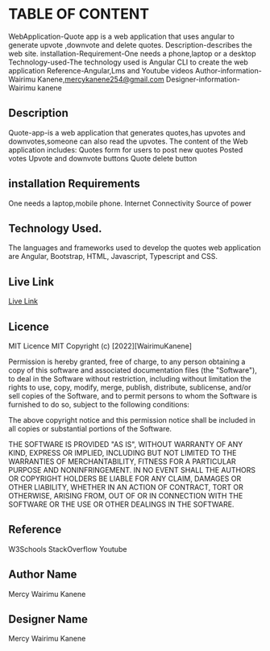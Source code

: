 # TABLE OF CONTENT

WebApplication-Quote app is a web application that uses angular to generate upvote ,downvote and delete quotes.
Description-describes the web site.
installation-Requirement-One needs a phone,laptop or a desktop
Technology-used-The technology used is Angular CLI to create the web application
Reference-Angular,Lms and Youtube videos
Author-information-Wairimu Kanene,mercykanene254@gmail.com
Designer-information-Wairimu kanene


## Description

Quote-app-is a web application that generates quotes,has upvotes and downvotes,someone can also read the upvotes.
The content of the Web application includes:
Quotes form for users to post new quotes
Posted votes
Upvote and downvote buttons
Quote delete button

## installation Requirements

One needs a laptop,mobile phone.
Internet Connectivity
Source of power
## Technology Used.
The languages and frameworks used to develop the quotes web application are Angular, Bootstrap, HTML, Javascript, Typescript and CSS.


## Live Link

 [Live Link](https://github.com/wairimukanene/quote-app.git)

## Licence

MIT Licence MIT Copyright (c) [2022][WairimuKanene]

Permission is hereby granted, free of charge, to any person obtaining a copy of this software and associated documentation files (the "Software"), to deal in the Software without restriction, including without limitation the rights to use, copy, modify, merge, publish, distribute, sublicense, and/or sell copies of the Software, and to permit persons to whom the Software is furnished to do so, subject to the following conditions:

The above copyright notice and this permission notice shall be included in all copies or substantial portions of the Software.

THE SOFTWARE IS PROVIDED "AS IS", WITHOUT WARRANTY OF ANY KIND, EXPRESS OR IMPLIED, INCLUDING BUT NOT LIMITED TO THE WARRANTIES OF MERCHANTABILITY, FITNESS FOR A PARTICULAR PURPOSE AND NONINFRINGEMENT. IN NO EVENT SHALL THE AUTHORS OR COPYRIGHT HOLDERS BE LIABLE FOR ANY CLAIM, DAMAGES OR OTHER LIABILITY, WHETHER IN AN ACTION OF CONTRACT, TORT OR OTHERWISE, ARISING FROM, OUT OF OR IN CONNECTION WITH THE SOFTWARE OR THE USE OR OTHER DEALINGS IN THE SOFTWARE.

## Reference

W3Schools
StackOverflow
Youtube

## Author Name
Mercy Wairimu Kanene


## Designer Name
Mercy Wairimu Kanene